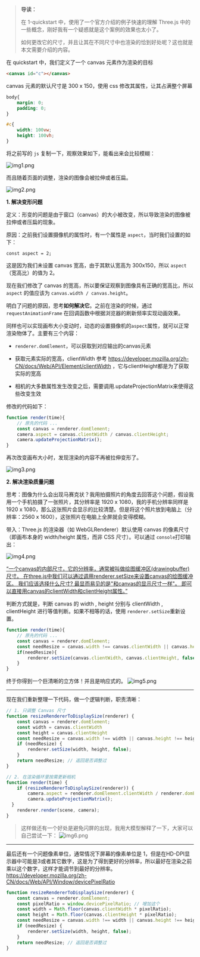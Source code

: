 > **导读：**
>
> 在 1-quickstart 中，使用了一个官方介绍的例子快速的理解 Three.js 中的一些概念，刚好我有一个疑惑就是这个案例的效果也太小了。
> 
> 如何更改它的尺寸，并且让其在不同尺寸中也渲染的恰到好处呢？这也就是本文需要介绍的内容。

在 quickstart 中，我们定义了一个 canvas 元素作为渲染的目标
```html
<canvas id="c"></canvas>
```
canvas 元素的默认尺寸是 300 x 150，使用 css 修改其属性，让其占满整个屏幕
```css
body{
    margin: 0;
    padding: 0;
}

#c{
    width: 100vw;
    height: 100vh;
}
```
将之前写的 `js` 复制一下，观察效果如下，能看出来会比较模糊：

![img1.png](img/img1.png)

而且随着页面的调整，渲染的图像会被拉伸或者压扁。

![img2.png](img/img2.png)

**1. 解决变形问题**

定义：形变的问题是由于窗口（canvas）的大小被改变，所以导致渲染的图像被拉伸或者压扁的现象。

原因：之前我们设置摄像机的属性时，有一个属性是 `aspect`，当时我们设置的如下：
```
const aspect = 2;
```
这是因为我们未设置 canvas 宽高，由于其默认宽高为 300x150，所以 `aspect` （宽高比）的值为 2。

现在我们修改了 canvas 的宽高，所以要保证观察到图像具有正确的宽高比，所以 `aspect` 的值应该为 `canvas.width / canvas.height`。

明白了问题的原因，思考**如何解决它**。之前在渲染的时候，通过 `requestAnimationFrame` 在回调函数中根据浏览器的刷新频率实现动画效果。

同样也可以实现画布大小变动时，动态的设置摄像机的`aspect`属性，就可以正常渲染物体了。主要有三个内容：


* `renderer.domElement`，可以获取到对应输出的canvas元素

* 获取元素实际的宽高，clientWidth 参考 https://developer.mozilla.org/zh-CN/docs/Web/API/Element/clientWidth ，它与clientHeight都是为了获取实际的宽高

* 相机的大多数属性发生改变之后，需要调用.updateProjectionMatrix来使得这些改变生效

修改的代码如下：
```js
function render(time){
    // 原先的代码 ...
    const canvas = renderer.domElement;
    camera.aspect = canvas.clientWidth / canvas.clientHeight;
    camera.updateProjectionMatrix();
}
```

再次改变画布大小时，发现渲染的内容不再被拉伸变形了。

![img3.png](img/img3.png)

**2. 解决渲染质量问题**

思考：图像为什么会出现马赛克状？我用拍摄照片的角度去回答这个问题，假设我用一个手机拍摄了一张照片，其分辨率是 1920 x 1080，我的手机分辨率同样是 1920 x 1080，那么这张照片会显示的比较清楚。但是将这个照片放到电脑上（分辨率：2560 x 1600），这张照片在电脑上全屏就会变得模糊。

带入：Three.js 的渲染器（如 WebGLRenderer）默认使用 canvas 的像素尺寸（即画布本身的 width/height 属性，而非 CSS 尺寸）。可以通过 `console`打印输出：

![img4.png](img/img4.png)

[“一个canvas的内部尺寸，它的分辨率，通常被叫做绘图缓冲区(drawingbuffer)尺寸。 在three.js中我们可以通过调用renderer.setSize来设置canvas的绘图缓冲区。 我们应该选择什么尺寸? 最显而易见的是"和canvas的显示尺寸一样"。 即可以直接用canvas的clientWidth和clientHeight属性。”](https://threejs.org/manual/#zh/responsive)

判断方式就是，判断 canvas 的 width , height 分别与 clientWidth , clientHeight 进行等值判断。如果不相等的话，使用 `renderer.setSize`重新设置。

```js
function render(time){
    // 原先的代码 ...
    const canvas = renderer.domElement;
    const needResize = canvas.width !== canvas.clientWidth || canvas.height !== canvas.clientHeight;
    if(needResize){
        renderer.setSize(canvas.clientWidth, canvas.clientHeight, false); //  false是：不同步修改CSS
    }
}
```

终于你得到一个巨清晰的立方体！并且是响应式的。
![img5.png](img/img5.png)

---

现在我们重新整理一下代码，做一个逻辑判断，职责清晰：
```js
// 1. 只调整 Canvas 尺寸
function resizeRendererToDisplaySize(renderer) {
    const canvas = renderer.domElement;
    const width = canvas.clientWidth
    const height = canvas.clientHeight
    const needResize = canvas.width !== width || canvas.height !== height;
    if (needResize) {
        renderer.setSize(width, height, false);
    }
    return needResize; // 返回是否调整过
}

// 2. 在渲染循环里按需更新相机
function render(time) {
    if (resizeRendererToDisplaySize(renderer)) {
        camera.aspect = renderer.domElement.clientWidth / renderer.domElement.clientHeight;
        camera.updateProjectionMatrix();
  }
    renderer.render(scene, camera);
}
```
> 这样做还有一个好处是避免闪屏的出现，我用大模型解释了一下，大家可以自己尝试一下：
> ![img6.png](img/img6.png)
---
最后还有一个问题像素单位，通常情况下屏幕的像素单位是 1，但是在HD-DPI显示器中可能是3或者其它数字，这是为了得到更好的分辨率，所以最好在渲染之前乘以这个数字，这样才能调节到最好的分辨率。 https://developer.mozilla.org/zh-CN/docs/Web/API/Window/devicePixelRatio

```js
function resizeRendererToDisplaySize(renderer) {
    const canvas = renderer.domElement;
    const pixelRatio = window.devicePixelRatio; // 增加这个
    const width = Math.floor(canvas.clientWidth * pixelRatio);
    const height = Math.floor(canvas.clientHeight * pixelRatio);
    const needResize = canvas.width !== width || canvas.height !== height;
    if (needResize) {
        renderer.setSize(width, height, false);
    }
    return needResize; // 返回是否调整过
}
```